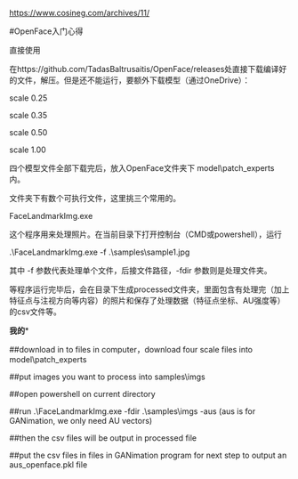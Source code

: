 https://www.cosineg.com/archives/11/

#OpenFace入门心得

直接使用

在https://github.com/TadasBaltrusaitis/OpenFace/releases处直接下载编译好的文件，解压。但是还不能运行，要额外下载模型（通过OneDrive）：

scale 0.25

scale 0.35

scale 0.50

scale 1.00

四个模型文件全部下载完后，放入OpenFace文件夹下 model\patch_experts内。

文件夹下有数个可执行文件，这里挑三个常用的。

FaceLandmarkImg.exe

这个程序用来处理照片。在当前目录下打开控制台（CMD或powershell），运行

.\FaceLandmarkImg.exe -f .\samples\sample1.jpg

其中 -f 参数代表处理单个文件，后接文件路径，-fdir 参数则是处理文件夹。

等程序运行完毕后，会在目录下生成processed文件夹，里面包含有处理完（加上特征点与注视方向等内容）的照片和保存了处理数据（特征点坐标、AU强度等）的csv文件等。

******************************************我的*******************************************

##download in to files in computer，download four scale files into model\patch_experts

##put images you want to process into samples\imgs

##open powershell on current directory

##run .\FaceLandmarkImg.exe -fdir .\samples\imgs -aus    (aus is for GANimation, we only need AU vectors)

##then the csv files will be output in processed file

##put the csv files in files in GANimation program for next step to output an aus_openface.pkl file

